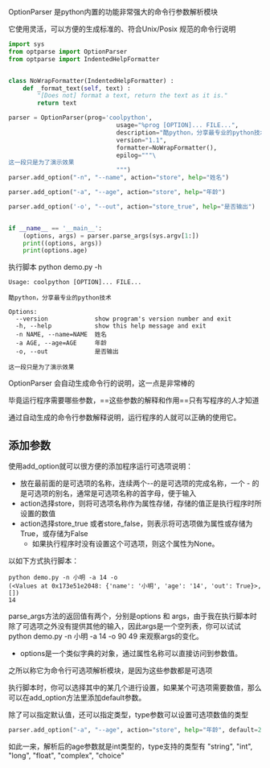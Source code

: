 OptionParser 是python内置的功能非常强大的命令行参数解析模块

它使用灵活，可以方便的生成标准的、符合Unix/Posix 规范的命令行说明



```python
import sys
from optparse import OptionParser
from optparse import IndentedHelpFormatter


class NoWrapFormatter(IndentedHelpFormatter) :
    def _format_text(self, text) :
        "[Does not] format a text, return the text as it is."
        return text

parser = OptionParser(prog='coolpython',
                              usage="%prog [OPTION]... FILE...",
                              description="酷python，分享最专业的python技术",
                              version="1.1",
                              formatter=NoWrapFormatter(),
                              epilog="""\
这一段只是为了演示效果
                              """)
parser.add_option("-n", "--name", action="store", help="姓名")

parser.add_option("-a", "--age", action="store", help="年龄")

parser.add_option('-o', "--out", action="store_true", help="是否输出")


if __name__ == '__main__':
    (options, args) = parser.parse_args(sys.argv[1:])
    print((options, args))
    print(options.age)
```





执行脚本 python demo.py -h

```text
Usage: coolpython [OPTION]... FILE...

酷python，分享最专业的python技术

Options:
  --version             show program's version number and exit
  -h, --help            show this help message and exit
  -n NAME, --name=NAME  姓名
  -a AGE, --age=AGE     年龄
  -o, --out             是否输出

这一段只是为了演示效果
```

OptionParser 会自动生成命令行的说明，这一点是非常棒的

毕竟运行程序需要哪些参数，==这些参数的解释和作用==只有写程序的人才知道

通过自动生成的命令行参数解释说明，运行程序的人就可以正确的使用它。





## 添加参数

使用add_option就可以很方便的添加程序运行可选项说明：

- 放在最前面的是可选项的名称，连续两个--的是可选项的完成名称，一个 - 的是可选项的别名，通常是可选项名称的首字母，便于输入
- action选择store，则将可选项名称作为属性存储，存储的值正是执行程序时所设置的数值
- action选择store_true 或者store_false，则表示将可选项做为属性或存储为True，或存储为False
  - 如果执行程序时没有设置这个可选项，则这个属性为None。



以如下方式执行脚本：

```shell
python demo.py -n 小明 -a 14 -o
(<Values at 0x173e51e2048: {'name': '小明', 'age': '14', 'out': True}>, [])
14
```

parse_args方法的返回值有两个，分别是options 和 args，由于我在执行脚本时除了可选项之外没有提供其他的输入，因此args是一个空列表，你可以试试python demo.py -n 小明 -a 14 -o 90 49 来观察args的变化。

- options是一个类似字典的对象，通过属性名称可以直接访问到参数值。





之所以称它为命令行可选项解析模块，是因为这些参数都是可选项

执行脚本时，你可以选择其中的某几个进行设置，如果某个可选项需要数值，那么可以在add_option方法里添加default参数。

除了可以指定默认值，还可以指定类型，type参数可以设置可选项数值的类型

```python
parser.add_option("-a", "--age", action="store", help="年龄", default=20, type='int')
```

如此一来，解析后的age参数就是int类型的，type支持的类型有 "string", "int", "long", "float", "complex", "choice"

